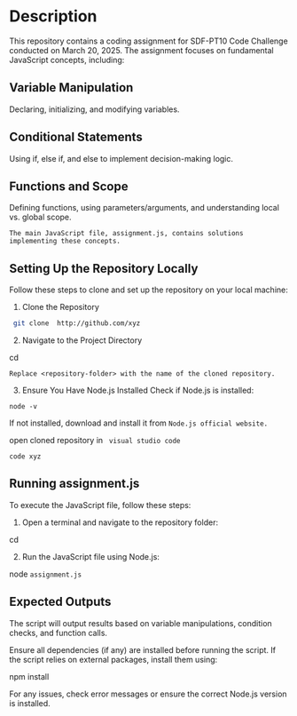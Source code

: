 # Description

This repository contains a coding assignment for SDF-PT10 Code Challenge conducted on March 20, 2025. The assignment focuses on fundamental JavaScript concepts, including:

## Variable Manipulation 
 Declaring, initializing, and modifying variables.

## Conditional Statements 
Using if, else if, and else to implement decision-making logic.

## Functions and Scope 
Defining functions, using parameters/arguments, and understanding local vs. global scope.


`The main JavaScript file, assignment.js, contains solutions implementing these concepts.`

## Setting Up the Repository Locally

Follow these steps to clone and set up the repository on your local machine:

1. Clone the Repository

```bash
 git clone  http://github.com/xyz 
  ```



2. Navigate to the Project Directory

cd <repository-folder>

`Replace <repository-folder> with the name of the cloned repository.`


3. Ensure You Have Node.js Installed
Check if Node.js is installed:

``` node -v ```

If not installed, download and install it from ```
 Node.js official website. ```

 open cloned repository in ` visual studio code`

 ```code xyz ```



## Running assignment.js

To execute the JavaScript file, follow these steps:

1. Open a terminal and navigate to the repository folder:

cd <repository-folder>


2. Run the JavaScript file using Node.js:

node `assignment.js`



## Expected Outputs

The script will output results based on variable manipulations, condition checks, and function calls.

Ensure all dependencies (if any) are installed before running the script. If the script relies on external packages, install them using:

npm install

For any issues, check error messages or ensure the correct Node.js version is installed.
